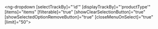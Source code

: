 <ng-dropdown
  [selectTrackBy]="'id'"
  [displayTrackBy]="'productType'"
  [items]="items"
  [filterable]="true"
  [showClearSelectionButton]="true"
  [showSelectedOptionRemoveButton]="true"
  [closeMenuOnSelect]="true"
  [limit]="50">
</ng-dropdown>
